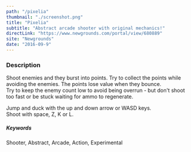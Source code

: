 ```yaml
---
path: "/pixelia"
thumbnail: "./screenshot.png"
title: "Pixelia"
subtitle: "Abstract arcade shooter with original mechanics!"
directLink: "https://www.newgrounds.com/portal/view/680889"
site: "Newgrounds"
date: "2016-09-9"
---
```


### Description

Shoot enemies and they burst into points. Try to collect the points while avoiding the enemies. The points lose value when they bounce.  
Try to keep the enemy count low to avoid being overrun - but don't shoot too fast or be stuck waiting for ammo to regenerate.  

Jump and duck with the up and down arrow or WASD keys.  
Shoot with space, Z, K or L.

##### Keywords

Shooter, Abstract, Arcade, Action, Experimental
